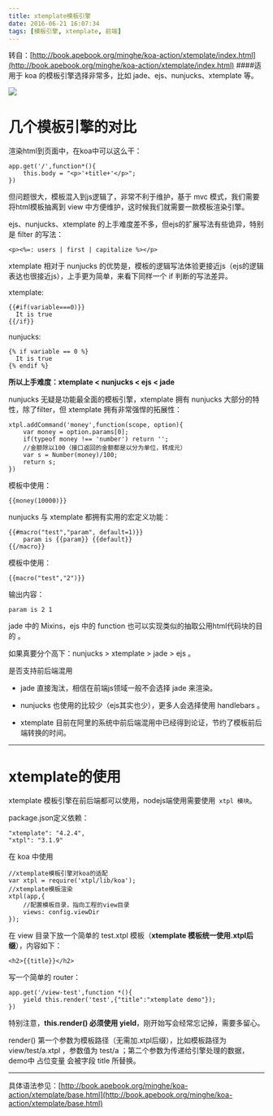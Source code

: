 ```yaml
---
title: xtemplate模板引擎
date: 2016-06-21 16:07:34
tags: [模板引擎, xtemplate, 前端]
---
```

转自：[http://book.apebook.org/minghe/koa-action/xtemplate/index.html](http://book.apebook.org/minghe/koa-action/xtemplate/index.html)
####适用于 koa 的模板引擎选择非常多，比如 jade、ejs、nunjucks、xtemplate 等。

![](http://media02.hongkiat.com/wallpapers-coder-geek-designer/code-geek-designer-wallpapers.jpg)

<!--more-->
# 几个模板引擎的对比 #

渲染html到页面中，在koa中可以这么干：

	app.get('/',function*(){
	    this.body = "<p>'+title+'</p>";
	})
但问题很大，模板混入到js逻辑了，非常不利于维护，基于 mvc 模式，我们需要将html模板抽离到 view 中方便维护，这时候我们就需要一款模板渲染引擎。

ejs、nunjucks、xtemplate 的上手难度差不多，但ejs的扩展写法有些诡异，特别是 filter 的写法：

	<p><%=: users | first | capitalize %></p>
xtemplate 相对于 nunjucks 的优势是，模板的逻辑写法体验更接近js（ejs的逻辑表达也很接近js），上手更为简单，来看下同样一个 if 判断的写法差异。

xtemplate:

	{{#if(variable===0)}}
	  It is true    
	{{/if}}
nunjucks:

	{% if variable == 0 %}
	  It is true
	{% endif %}
**所以上手难度：xtemplate < nunjucks < ejs < jade**

nunjucks 无疑是功能最全面的模板引擎，xtemplate 拥有 nunjucks 大部分的特性，除了filter，但 xtemplate 拥有非常强悍的拓展性：

	xtpl.addCommand('money',function(scope, option){
	    var money = option.params[0];
	    if(typeof money !== 'number') return '';
	    //金额除以100（接口返回的金额都是以分为单位，转成元）
	    var s = Number(money)/100;
	    return s;
	})
模板中使用：

	{{money(10000)}}
nunjucks 与 xtemplate 都拥有实用的宏定义功能：

	{{#macro("test","param", default=1)}}
	    param is {{param}} {{default}}
	{{/macro}}
模板中使用：

	{{macro("test","2")}}
输出内容：

	param is 2 1
jade 中的 Mixins，ejs 中的 function 也可以实现类似的抽取公用html代码块的目的 。

如果真要分个高下：nunjucks > xtemplate > jade > ejs 。

是否支持前后端混用

- jade 直接淘汰，相信在前端js领域一般不会选择 jade 来渲染。

- nunjucks 也使用的比较少（ejs其实也少），更多人会选择使用 handlebars 。

- xtemplate 目前在阿里的系统中前后端混用中已经得到论证，节约了模板前后端转换的时间。

----------

# xtemplate的使用 #
xtemplate 模板引擎在前后端都可以使用，nodejs端使用需要使用` xtpl 模块`。

package.json定义依赖：

    "xtemplate": "4.2.4",
    "xtpl": "3.1.9"
在 koa 中使用

	//xtemplate模板引擎对koa的适配
	var xtpl = require('xtpl/lib/koa');
	//xtemplate模板渲染
	xtpl(app,{
	    //配置模板目录，指向工程的view目录
	    views: config.viewDir
	});
在 view 目录下放一个简单的 test.xtpl 模板（**xtemplate 模板统一使用.xtpl后缀**），内容如下：

    <h2>{{title}}</h2>
写一个简单的 router：

	app.get('/view-test',function *(){
	    yield this.render('test',{"title":"xtemplate demo"});
	})
特别注意，**this.render() 必须使用 yield**，刚开始写会经常忘记掉，需要多留心。

render() 第一个参数为模板路径（无需加.xtpl后缀），比如模板路径为 view/test/a.xtpl ，参数值为 test/a ；第二个参数为传递给引擎处理的数据，demo中 占位变量 会被字段 title 所替换。

-----------------

具体语法参见：[http://book.apebook.org/minghe/koa-action/xtemplate/base.html](http://book.apebook.org/minghe/koa-action/xtemplate/base.html)